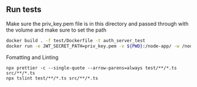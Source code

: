 ## Run tests
Make sure the priv_key.pem file is in this directory and passed through with the volume and make sure to set the path
```bash
docker build . -f test/Dockerfile -t auth_server_test
docker run -e JWT_SECRET_PATH=priv_key.pem -v ${PWD}:/node-app/ -w /node-app/ --rm auth_server_test /bin/bash -c  "mongod --fork --logpath /var/log/mongodb.log && npm install && npm run tsc && npm run test"
```

Fomatting and Linting
```
npx prettier -c --single-quote --arrow-parens=always test/**/*.ts src/**/*.ts
npx tslint test/**/*.ts src/**/*.ts
```